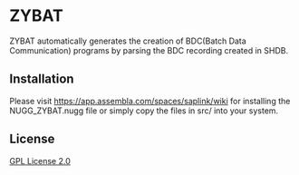 # ZYBAT

ZYBAT automatically generates the creation of BDC(Batch Data Communication) programs by parsing the BDC recording created in SHDB.

## Installation

Please visit https://app.assembla.com/spaces/saplink/wiki for installing the NUGG_ZYBAT.nugg file or simply copy the files in src/ into your system.

## License

[GPL License 2.0](LICENSE)
